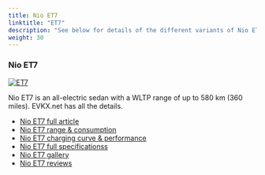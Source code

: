 ```yaml
---
title: Nio ET7
linktitle: "ET7"
description: "See below for details of the different variants of Nio ET7"
weight: 30
---
```

### Nio ET7

<a href="et7/"><img src="https://media.evkx.net/multimedia/models/nio/et7/et7/main_1_st.jpg" class="img-fluid" alt="ET7" ></a>

Nio ET7 is an all-electric sedan with a WLTP range of up to 580 km (360 miles). EVKX.net has all the details. 

- [Nio ET7 full article](et7/)
- [Nio ET7 range & consumption](et7/rangeandconsumption/)
- [Nio ET7 charging curve & performance](et7/chargingcurve/)
- [Nio ET7 full specificationss](et7/specifications/)
- [Nio ET7 gallery](et7/gallery/)
- [Nio ET7 reviews](et7/reviews/)

